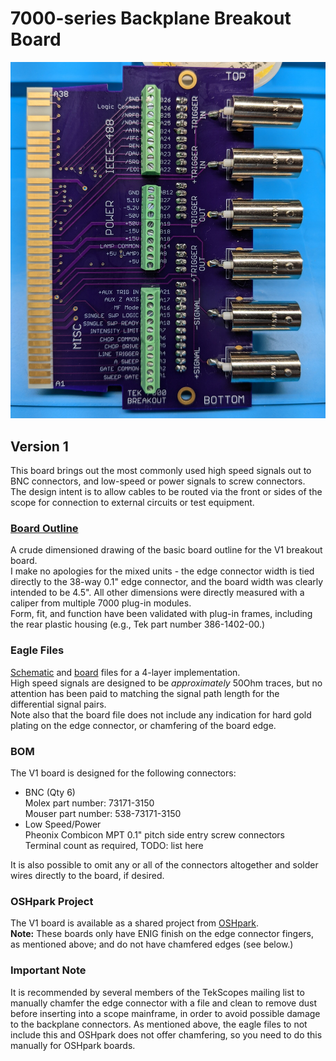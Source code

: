 # 7000-series Backplane Breakout Board
![Side A](/Images/Side+A.jpeg)
## Version 1
This board brings out the most commonly used high speed signals out to BNC connectors, and low-speed or power signals to screw connectors.  
The design intent is to allow cables to be routed via the front or sides of the scope for connection to external circuits or test equipment.

### [Board Outline](/Breakout/Tek7000_Breakout_v1_Outline.pdf)
A crude dimensioned drawing of the basic board outline for the V1 breakout board.  
I make no apologies for the mixed units - the edge connector width is tied directly to the 38-way 0.1" edge connector, and the board width was clearly intended to be 4.5".
All other dimensions were directly measured with a caliper from multiple 7000 plug-in modules.  
Form, fit, and function have been validated with plug-in frames, including the rear plastic housing (e.g., Tek part number 386-1402-00.)

### Eagle Files
[Schematic](/Breakout/V1.sch) and [board](/Breakout/V1.brd) files for a 4-layer implementation.  
High speed signals are designed to be *approximately* 50Ohm traces, but no attention has been paid to matching the signal path length for the differential signal pairs.  
Note also that the board file does not include any indication for hard gold plating on the edge connector, or chamfering of the board edge.

### BOM
The V1 board is designed for the following connectors:
* BNC (Qty 6)  
  Molex part number: 73171-3150  
  Mouser part number: 538-73171-3150
* Low Speed/Power  
  Pheonix Combicon MPT 0.1" pitch side entry screw connectors  
  Terminal count as required, TODO: list here

It is also possible to omit any or all of the connectors altogether and solder wires directly to the board, if desired.

### OSHpark Project
The V1 board is available as a shared project from [OSHpark](https://oshpark.com/shared_projects/c7Hx5qZ4).  
**Note:** These boards only have ENIG finish on the edge connector fingers, as mentioned above; and do not have chamfered edges (see below.)

### Important Note
It is recommended by several members of the TekScopes mailing list to manually chamfer the edge connector with a file and clean to remove dust before inserting into a scope mainframe, in order to avoid possible damage to the backplane connectors. As mentioned above, the eagle files to not include this and OSHpark does not offer chamfering, so you need to do this manually for OSHpark boards.
